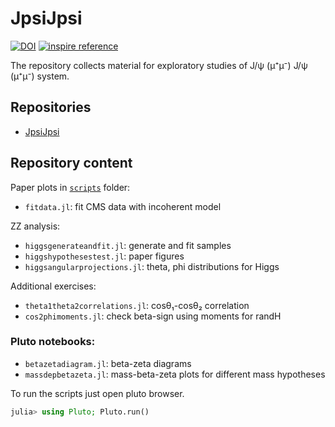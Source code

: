 # JpsiJpsi

[![DOI](https://zenodo.org/badge/DOI/10.5281/zenodo.12583722.svg)](https://doi.org/10.5281/zenodo.12583722)
[![inspire reference](https://img.shields.io/badge/article-JHEP_0424-green)](https://inspirehep.net/literature/1806437)


The repository collects material for exploratory studies of J/ψ (μ⁺μ⁻) J/ψ (μ⁺μ⁻) system.

## Repositories

- [JpsiJpsi](https://github.com/mmikhasenko/JpsiJpsi.jl)

## Repository content

Paper plots in [`scripts`](scripts/) folder:

- `fitdata.jl`: fit CMS data with incoherent model

ZZ analysis:

- `higgsgenerateandfit.jl`: generate and fit samples
- `higgshypothesestest.jl`: paper figures
- `higgsangularprojections.jl`: theta, phi distributions for Higgs

Additional exercises:

- `theta1theta2correlations.jl`: cosθ₁-cosθ₂ correlation
- `cos2phimoments.jl`: check beta-sign using moments for randH

### Pluto notebooks:

- `betazetadiagram.jl`: beta-zeta diagrams
- `massdepbetazeta.jl`: mass-beta-zeta plots for different mass hypotheses

To run the scripts just open pluto browser.

```julia
julia> using Pluto; Pluto.run()
```
